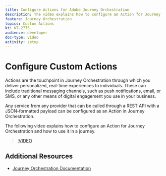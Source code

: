 ```yaml
---
title: Configure Actions for Adobe Journey Orchestration
description: The video explains how to configure an Action for Journey Orchestration and how to use it in a journey.
feature: Journey Orchestration
topics: Custom Actions
kt: KT-2775
audience: developer
doc-type: video
activity: setup
---
```


# Configure Custom Actions

Actions are the touchpoint in Journey Orchestration through which you deliver personalized, real-time experiences to individuals. These can include traditional messaging channels, such as push notifications, email, or SMS, or any other means of digital engagement you use in your business.

Any service from any provider that can be called through a REST API with a JSON-formatted payload can be configured as an Action in Journey Orchestration.

The following video explains how to configure an Action for Journey Orchestration and how to use it in a journey.

>[!VIDEO](https://video.tv.adobe.com/v/29638?quality=12)

## Additional Resources

* [Journey Orchestration Documentation](https://docs.adobe.com/content/help/en/journeys/using/journey-orchestration-home.html)
